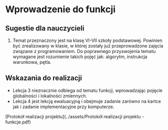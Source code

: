 # Wprowadzenie do funkcji

## Sugestie dla nauczycieli

1. Temat przeznaczony jest na klasę VI-VII szkoły podstawowej. Powinien być zrealizowany w klasie, w której zostały już przeprowadzone zajęcia związane z programowaniem. Do poprawnego przyswojenia tematu wymagane jest rozumienie takich pojęć jak: algorytm, instrukcja warunkowa, pętla.

## Wskazania do realizacji

* Lekcja 3 nieznacznie odbiega od tematu funkcji, wprowadzając pojęcie globalności i lokalności zmiennych.
* Lekcja 4 jest lekcją ewaluacyjną i obejmuje zadanie zarówno na kartce jak i zadanie implementacyjne przy komputerze.

[Protokół realizacji projektu](../assets/Protokół realizacji projektu - funkcje.pdf)
